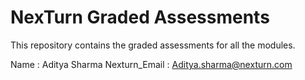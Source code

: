 # NexTurn Graded Assessments

This repository contains the graded assessments for all the modules.

Name : Aditya Sharma
Nexturn_Email : Aditya.sharma@nexturn.com